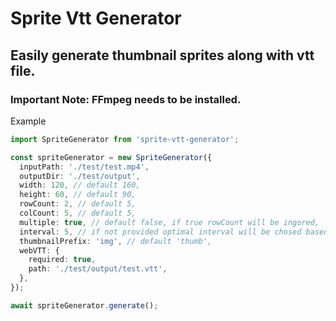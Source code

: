 # Sprite Vtt Generator

## Easily generate thumbnail sprites along with vtt file.

### Important Note: FFmpeg needs to be installed.

Example

```ts
import SpriteGenerator from 'sprite-vtt-generator';

const spriteGenerator = new SpriteGenerator({
  inputPath: './test/test.mp4',
  outputDir: './test/output',
  width: 120, // default 160,
  height: 60, // default 90,
  rowCount: 2, // default 5,
  colCount: 5, // default 5,
  multiple: true, // default false, if true rowCount will be ingored,
  interval: 5, // if not provided optimal interval will be chosed based on video duration,
  thumbnailPrefix: 'img', // default 'thumb',
  webVTT: {
    required: true,
    path: './test/output/test.vtt',
  },
});

await spriteGenerator.generate();
```
